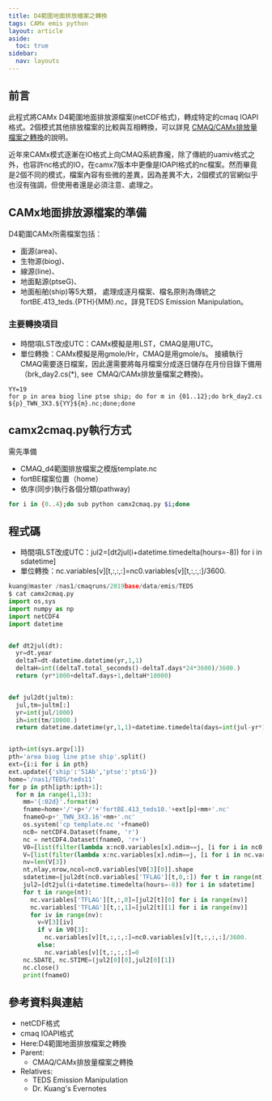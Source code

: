 ```yaml
---
title: D4範圍地面排放檔案之轉換
tags: CAMx emis python
layout: article
aside:
  toc: true
sidebar:
  nav: layouts
---
```


## 前言
此程式將CAMx D4範圍地面排放源檔案(netCDF格式)，轉成特定的cmaq IOAPI格式。2個模式其他排放檔案的比較與互相轉換，可以詳見 [CMAQ/CAMx排放量檔案之轉換](https://sinotec2.github.io/FAQ/2022/07/04/CAMx2IOapi.html)的說明。

近年來CAMx模式逐漸在IO格式上向CMAQ系統靠攏，除了傳統的uamiv格式之外，也容許nc格式的IO，在camx7版本中更像是IOAPI格式的nc檔案。然而畢竟是2個不同的模式，檔案內容有些微的差異，因為差異不大，2個模式的官網似乎也沒有強調，但使用者還是必須注意、處理之。

## CAMx地面排放源檔案的準備
D4範圍CAMx所需檔案包括：
- 面源(area)、
- 生物源(biog)、
- 線源(line)、
- 地面點源(ptseG)、
- 地面船舶(ship)等5大類，
處理成逐月檔案、檔名原則為傳統之fortBE.413_teds.{PTH}{MM}.nc，詳見TEDS Emission Manipulation。
### 主要轉換項目
- 時間項LST改成UTC：CAMx模擬是用LST，CMAQ是用UTC。
- 單位轉換：CAMx模擬是用gmole/Hr，CMAQ是用gmole/s。
接續執行
CMAQ需要逐日檔案，因此還需要將每月檔案分成逐日儲存在月份目錄下備用（brk_day2.cs(*), see  CMAQ/CAMx排放量檔案之轉換)。
```
YY=19
for p in area biog line ptse ship; do for m in {01..12};do brk_day2.cs ${p}_TWN_3X3.${YY}${m}.nc;done;done
```
## camx2cmaq.py執行方式
需先準備
- CMAQ_d4範圍排放檔案之模版template.nc
- fortBE檔案位置（home）
- 依序(同步)執行各個分類(pathway)

```bash
for i in {0..4};do sub python camx2cmaq.py $i;done
```

## 程式碼
- 時間項LST改成UTC：jul2=[dt2jul(i+datetime.timedelta(hours=-8)) for i in sdatetime]
- 單位轉換：nc.variables[v][t,:,:,:]=nc0.variables[v][t,:,:,:]/3600.

```python
kuang@master /nas1/cmaqruns/2019base/data/emis/TEDS
$ cat camx2cmaq.py
import os,sys
import numpy as np
import netCDF4
import datetime


def dt2jul(dt):
  yr=dt.year
  deltaT=dt-datetime.datetime(yr,1,1)
  deltaH=int((deltaT.total_seconds()-deltaT.days*24*3600)/3600.)
  return (yr*1000+deltaT.days+1,deltaH*10000)


def jul2dt(jultm):
  jul,tm=jultm[:]
  yr=int(jul/1000)
  ih=int(tm/10000.)
  return datetime.datetime(yr,1,1)+datetime.timedelta(days=int(jul-yr*1000-1))+datetime.timedelta(hours=ih)


ipth=int(sys.argv[1])
pth='area biog line ptse ship'.split()
ext={i:i for i in pth}
ext.update({'ship':'51Ab','ptse':'ptsG'})
home='/nas1/TEDS/teds11'
for p in pth[ipth:ipth+1]:
  for m in range(1,13):
    mm='{:02d}'.format(m)
    fname=home+'/'+p+'/'+'fortBE.413_teds10.'+ext[p]+mm+'.nc'
    fnameO=p+'_TWN_3X3.16'+mm+'.nc'
    os.system('cp template.nc '+fnameO)
    nc0= netCDF4.Dataset(fname, 'r')
    nc = netCDF4.Dataset(fnameO, 'r+')
    V0=[list(filter(lambda x:nc0.variables[x].ndim==j, [i for i in nc0.variables])) for j in [1,2,3,4]]
    V=[list(filter(lambda x:nc.variables[x].ndim==j, [i for i in nc.variables])) for j in [1,2,3,4]]
    nv=len(V[3])
    nt,nlay,nrow,ncol=nc0.variables[V0[3][0]].shape
    sdatetime=[jul2dt(nc0.variables['TFLAG'][t,0,:]) for t in range(nt)]
    jul2=[dt2jul(i+datetime.timedelta(hours=-8)) for i in sdatetime]
    for t in range(nt):
      nc.variables['TFLAG'][t,:,0]=[jul2[t][0] for i in range(nv)]
      nc.variables['TFLAG'][t,:,1]=[jul2[t][1] for i in range(nv)]
      for iv in range(nv):
        v=V[3][iv]
        if v in V0[3]:
          nc.variables[v][t,:,:,:]=nc0.variables[v][t,:,:,:]/3600.
        else:
          nc.variables[v][t,:,:,:]=0
    nc.SDATE, nc.STIME=(jul2[0][0],jul2[0][1])
    nc.close()
    print(fnameO)
```

## 參考資料與連結

- netCDF格式
- cmaq IOAPI格式
- Here:D4範圍地面排放檔案之轉換
- Parent:
  - CMAQ/CAMx排放量檔案之轉換
- Relatives:
  - TEDS Emission Manipulation
  - <home>Dr. Kuang's Evernotes